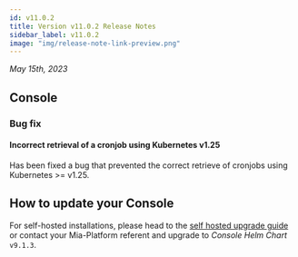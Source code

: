 ```yaml
---
id: v11.0.2
title: Version v11.0.2 Release Notes
sidebar_label: v11.0.2
image: "img/release-note-link-preview.png"
---
```


_May 15th, 2023_

## Console

### Bug fix

#### Incorrect retrieval of a cronjob using Kubernetes v1.25

Has been fixed a bug that prevented the correct retrieve of cronjobs using Kubernetes >= v1.25.

## How to update your Console

For self-hosted installations, please head to the [self hosted upgrade guide](/self_hosted/installation-chart/100_how_to_upgrade.md#v11---version-upgrades) or contact your Mia-Platform referent and upgrade to _Console Helm Chart_ `v9.1.3`.
